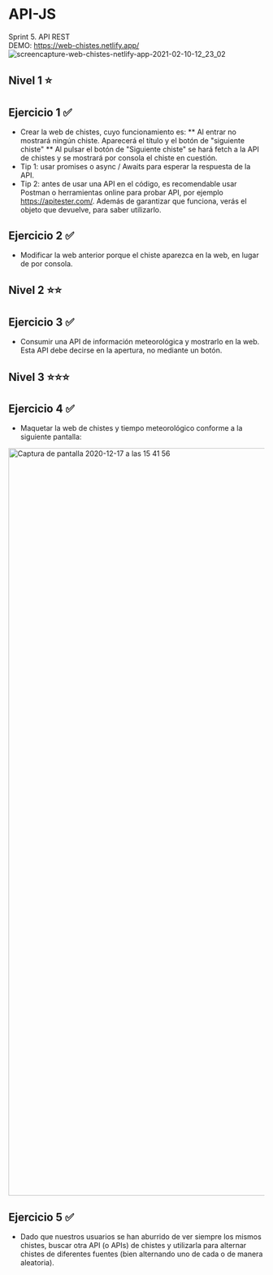 # API-JS
Sprint 5. API REST  
DEMO: https://web-chistes.netlify.app/  
![screencapture-web-chistes-netlify-app-2021-02-10-12_23_02](https://user-images.githubusercontent.com/60387528/107503869-c2aa2c00-6b9a-11eb-9bc6-00ece1173c62.png)  

## Nivel 1 ⭐
## Ejercicio 1 ✅
* Crear la web de chistes, cuyo funcionamiento es:
** Al entrar no mostrará ningún chiste. Aparecerá el título y el botón de "siguiente chiste"
** Al pulsar el botón de "Siguiente chiste" se hará fetch a la API de chistes y se mostrará por consola el chiste en cuestión.
* Tip 1: usar promises o async / Awaits para esperar la respuesta de la API.
* Tip 2: antes de usar una API en el código, es recomendable usar Postman o herramientas online para probar API, por ejemplo https://apitester.com/. Además de garantizar que funciona, verás el objeto que devuelve, para saber utilizarlo.

## Ejercicio 2 ✅
* Modificar la web anterior porque el chiste aparezca en la web, en lugar de por consola.

## Nivel 2 ⭐⭐
## Ejercicio 3 ✅
* Consumir una API de información meteorológica y mostrarlo en la web. Esta API debe decirse en la apertura, no mediante un botón.

## Nivel 3 ⭐⭐⭐
## Ejercicio 4 ✅
* Maquetar la web de chistes y tiempo meteorológico conforme a la siguiente pantalla:
<img width="1469" alt="Captura de pantalla 2020-12-17 a las 15 41 56" src="https://user-images.githubusercontent.com/60387528/107502980-af4a9100-6b99-11eb-9df5-e527f9fa3a3c.png">

## Ejercicio 5 ✅
* Dado que nuestros usuarios se han aburrido de ver siempre los mismos chistes, buscar otra API (o APIs) de chistes y utilizarla para alternar chistes de diferentes fuentes (bien alternando uno de cada o de manera aleatoria).
